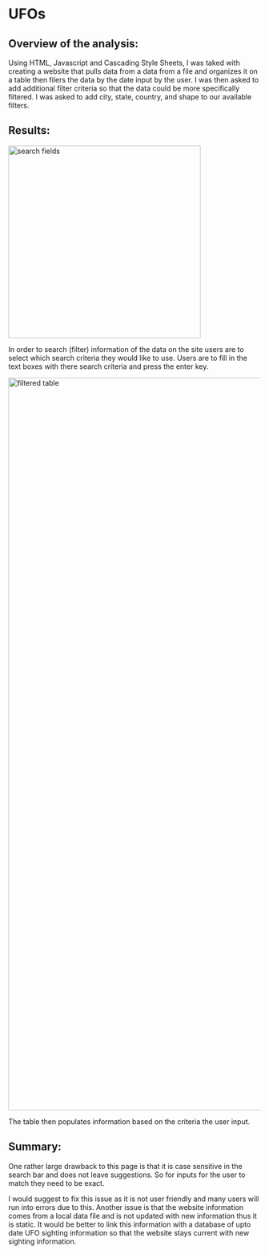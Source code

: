 # UFOs
## Overview of the analysis:
Using HTML, Javascript and Cascading Style Sheets, I was taked with creating a website that pulls data from a data from a file and organizes it on a table then filers the data by the date input by the user. I was then asked to add additional filter criteria so that the data could be more specifically filtered. I was asked to add city, state, country, and shape to our available filters. 

## Results:

<img width="384" alt="search fields" src="https://user-images.githubusercontent.com/82718969/131036531-167c43fb-af61-4ce5-b7e9-e3a3bd5ba071.png">

In order to search (filter) information of the data on the site users are to select which search criteria they would like to use. Users are to fill in the text boxes with there search criteria and press the enter key.

<img width="1462" alt="filtered table" src="https://user-images.githubusercontent.com/82718969/131036571-6b2dfbca-1f4e-4f71-9311-0ffe1a322351.png">

The table then populates information based on the criteria the user input.

## Summary:

One rather large drawback to this page is that it is case sensitive in the search bar and does not leave suggestions. So for inputs for the user to match they need to be exact.

I would suggest to fix this issue as it is not user friendly and many users will run into errors due to this. Another issue is that the website information comes from a local data file and is not updated with new information thus it is static. It would be better to link this information with a database of upto date UFO sighting information so that the website stays current with new sighting information.
